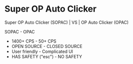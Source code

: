 # Super OP Auto Clicker

Super OP Auto Clicker (SOPAC) | VS | OP Auto Clicker (OPAC)

SOPAC               -        OPAC

- 1400+ CPS                  - 50+ CPS
- OPEN SOURCE                - CLOSED SOURCE
- User friendly              - Complicated UI
- HAS SAFETY ("esc")                - NO SAFETY
